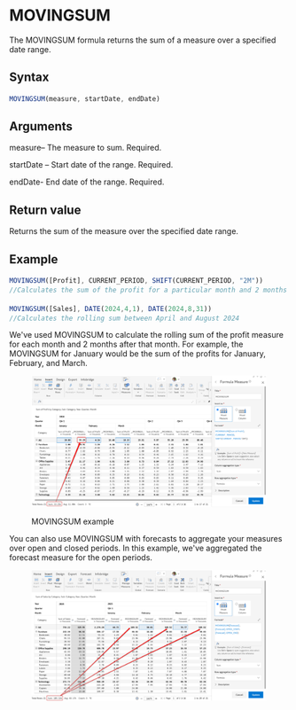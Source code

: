 # MOVINGSUM

The MOVINGSUM formula returns the sum of a measure over a specified date range.&#x20;

## Syntax

```javascript
MOVINGSUM(measure, startDate, endDate)
```

## Arguments

measure– The measure to sum. Required.

startDate – Start date of the range. Required.

endDate- End date of the range. Required.

## Return value

Returns the sum of the measure over the specified date range.

## Example

```javascript
MOVINGSUM([Profit], CURRENT_PERIOD, SHIFT(CURRENT_PERIOD, "2M"))
//Calculates the sum of the profit for a particular month and 2 months after it

MOVINGSUM([Sales], DATE(2024,4,1), DATE(2024,8,31))
//Calculates the rolling sum between April and August 2024 
```

We've used MOVINGSUM to calculate the rolling sum of the profit measure for each month and 2 months after that month. For example, the MOVINGSUM for January would be the sum of the profits for January, February, and March.

<figure><img src="../../.gitbook/assets/image (1) (1) (1) (1) (1) (1).png" alt=""><figcaption><p>MOVINGSUM example</p></figcaption></figure>

You can also use MOVINGSUM with forecasts to aggregate your measures over open and closed periods. In this example, we've aggregated the forecast measure for the open periods.

<figure><img src="../../.gitbook/assets/image (1) (1) (1) (1) (1) (1) (1).png" alt=""><figcaption></figcaption></figure>

